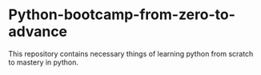 # Python-bootcamp-from-zero-to-advance
This repository contains necessary things of learning python from scratch to mastery in python.
